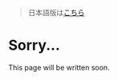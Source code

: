 > 日本語版は[こちら](https://doc.poac.pm/ja/poac-commands/build-commands/cleanup.html)

# Sorry...
This page will be written soon.

